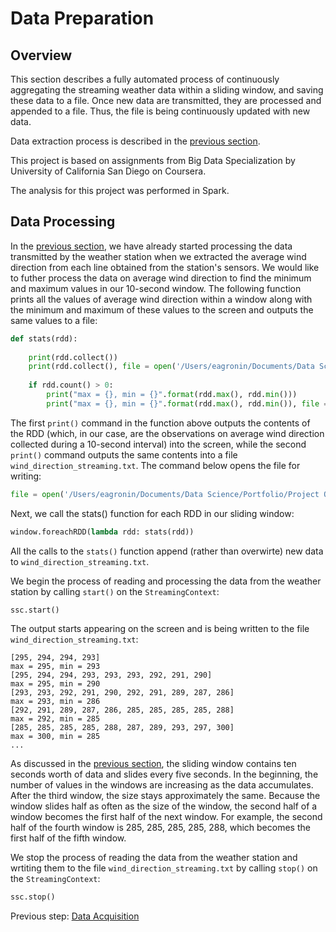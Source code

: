 # Data Preparation

## Overview

This section describes a fully automated process of continuously aggregating the streaming weather data within a sliding window, and saving these data to a file.  Once new data are transmitted, they are processed and appended to a file.  Thus, the file is being continuously updated with new data.

Data extraction process is described in the [previous section](https://eagronin.github.io/weather-streaming-spark-acquire/).

This project is based on assignments from Big Data Specialization by University of California San Diego on Coursera.

The analysis for this project was performed in Spark.

## Data Processing

In the [previous section](https://eagronin.github.io/weather-streaming-spark-acquire/), we have already started processing the data transmitted by the weather station when we extracted the average wind direction from each line obtained from the station's sensors.  We would like to futher process the data on average wind direction to find the minimum and maximum values in our 10-second window. The following function prints all the values of average wind direction within a window along with the minimum and maximum of these values to the screen and outputs the same values to a file:

```python
def stats(rdd):
    
    print(rdd.collect())
    print(rdd.collect(), file = open('/Users/eagronin/Documents/Data Science/Portfolio/Project Output/Spark Output/wind_direction_streaming.txt', 'a'))
        
    if rdd.count() > 0:
        print("max = {}, min = {}".format(rdd.max(), rdd.min()))
        print("max = {}, min = {}".format(rdd.max(), rdd.min()), file = open('/Users/eagronin/Documents/Data Science/Portfolio/Project Output/Spark Output/wind_direction_streaming.txt', 'a'))
```

The first `print()` command in the function above outputs the contents of the RDD (which, in our case, are the observations on average wind direction collected during a 10-second interval) into the screen, while the second `print()` command outputs the same contents into a file `wind_direction_streaming.txt`.  The command below opens the file for writing:
        
```python        
file = open('/Users/eagronin/Documents/Data Science/Portfolio/Project Output/Spark Output/wind_direction_streaming.txt', 'w')
```

Next, we call the stats() function for each RDD in our sliding window:

```python
window.foreachRDD(lambda rdd: stats(rdd))
```

All the calls to the `stats()` function append (rather than overwirte) new data to `wind_direction_streaming.txt`.

We begin the process of reading and processing the data from the weather station by calling `start()` on the `StreamingContext`:

```python
ssc.start()
```

The output starts appearing on the screen and is being written to the file `wind_direction_streaming.txt`:

```
[295, 294, 294, 293]
max = 295, min = 293
[295, 294, 294, 293, 293, 293, 292, 291, 290]
max = 295, min = 290
[293, 293, 292, 291, 290, 292, 291, 289, 287, 286]
max = 293, min = 286
[292, 291, 289, 287, 286, 285, 285, 285, 285, 288]
max = 292, min = 285
[285, 285, 285, 285, 288, 287, 289, 293, 297, 300]
max = 300, min = 285
...
```

As discussed in the [previous section](https://eagronin.github.io/weather-streaming-spark-acquire/), the sliding window contains ten seconds worth of data and slides every five seconds. In the beginning, the number of values in the windows are increasing as the data accumulates.  After the third window, the size stays approximately the same. Because the window slides half as often as the size of the window, the second half of a window becomes the first half of the next window. For example, the second half of the fourth window is 285, 285, 285, 285, 288, which becomes the first half of the fifth window.

We stop the process of reading the data from the weather station and wrtiting them to the file `wind_direction_streaming.txt` by calling `stop()` on the `StreamingContext`:

```python
ssc.stop()
```

Previous step: [Data Acquisition](https://eagronin.github.io/weather-streaming-spark-acquire/)
